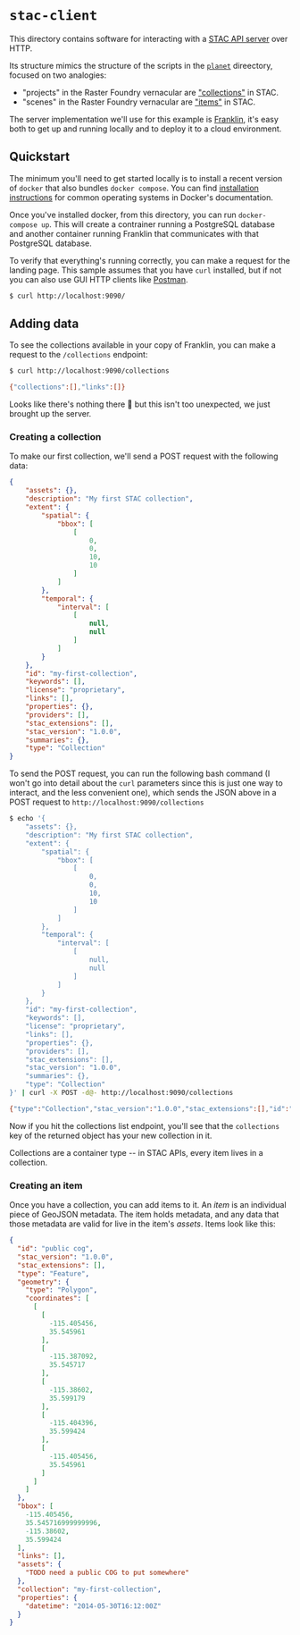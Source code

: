 `stac-client`
=============

This directory contains software for interacting with a [STAC API server](https://github.com/radiantearth/stac-api-spec) over HTTP.

Its structure mimics the structure of the scripts in the [`planet`](../planet) direectory,
focused on two analogies:

- "projects" in the Raster Foundry vernacular are ["collections"](https://github.com/radiantearth/stac-spec/blob/v1.0.0/collection-spec/collection-spec.md) in STAC.
- "scenes" in the Raster Foundry vernacular are ["items"](https://github.com/radiantearth/stac-spec/blob/v1.0.0/item-spec/item-spec.md) in STAC.

The server implementation we'll use for this example is [Franklin](https://azavea.github.io/franklin), it's easy both to get up and running locally and to deploy it to a cloud environment.

## Quickstart

The minimum you'll need to get started locally is to install a recent version of `docker` that also bundles `docker compose`.
You can find [installation instructions](https://docs.docker.com/get-docker/) for common operating systems in Docker's documentation.

Once you've installed docker, from this directory, you can run `docker-compose up`. This will create a contrainer running
a PostgreSQL database and another container running Franklin that communicates with that PostgreSQL database.

To verify that everything's running correctly, you can make a request for the landing page. This sample assumes that you have
`curl` installed, but if not you can also use GUI HTTP clients like [Postman](https://www.postman.com/product/api-client/).

```bash
$ curl http://localhost:9090/
```

## Adding data

To see the collections available in your copy of Franklin, you can make a request to the `/collections` endpoint:

```bash
$ curl http://localhost:9090/collections

{"collections":[],"links":[]}
```

Looks like there's nothing there 🤔 but this isn't too unexpected, we just brought up the server. 

### Creating a collection

To make our first collection,
we'll send a POST request with the following data:

```json
{
    "assets": {},
    "description": "My first STAC collection",
    "extent": {
        "spatial": {
            "bbox": [
                [
                    0,
                    0,
                    10,
                    10
                ]
            ]
        },
        "temporal": {
            "interval": [
                [
                    null,
                    null
                ]
            ]
        }
    },
    "id": "my-first-collection",
    "keywords": [],
    "license": "proprietary",
    "links": [],
    "properties": {},
    "providers": [],
    "stac_extensions": [],
    "stac_version": "1.0.0",
    "summaries": {},
    "type": "Collection"
}
```

To send the POST request, you can run the following bash command (I won't go into detail about the `curl` parameters since this is just one way to interact, and the less convenient one),
which sends the JSON above in a POST request to `http://localhost:9090/collections`

```bash
$ echo '{
    "assets": {},
    "description": "My first STAC collection",
    "extent": {
        "spatial": {
            "bbox": [
                [
                    0,
                    0,
                    10,
                    10
                ]
            ]
        },
        "temporal": {
            "interval": [
                [
                    null,
                    null
                ]
            ]
        }
    },
    "id": "my-first-collection",
    "keywords": [],
    "license": "proprietary",
    "links": [],
    "properties": {},
    "providers": [],
    "stac_extensions": [],
    "stac_version": "1.0.0",
    "summaries": {},
    "type": "Collection"
}' | curl -X POST -d@- http://localhost:9090/collections

{"type":"Collection","stac_version":"1.0.0","stac_extensions":[],"id":"my-first-collection","description":"My first STAC collection","keywords":[],"license":"proprietary","providers":[],"extent":{"spatial":{"bbox":[[0.0,0.0,10.0,10.0]]},"temporal":{"interval":[[null,null]]}},"summaries":{},"properties":{},"links":[{"href":"http://localhost:9090/collections/my-first-collection","rel":"self","type":"application/json"},{"href":"http://localhost:9090","rel":"root","type":"application/json"}],"assets":{}}
```

Now if you hit the collections list endpoint, you'll see that the `collections` key of the returned object has your new collection in it.

Collections are a container type -- in STAC APIs, every item lives in a collection.

### Creating an item

Once you have a collection, you can add items to it. An _item_ is an individual piece of GeoJSON metadata. The item holds metadata, and any data that those metadata are valid for live in the item's _assets_. Items look like this:

```json
{
  "id": "public cog",
  "stac_version": "1.0.0",
  "stac_extensions": [],
  "type": "Feature",
  "geometry": {
    "type": "Polygon",
    "coordinates": [
      [
        [
          -115.405456,
          35.545961
        ],
        [
          -115.387092,
          35.545717
        ],
        [
          -115.38602,
          35.599179
        ],
        [
          -115.404396,
          35.599424
        ],
        [
          -115.405456,
          35.545961
        ]
      ]
    ]
  },
  "bbox": [
    -115.405456,
    35.545716999999996,
    -115.38602,
    35.599424
  ],
  "links": [],
  "assets": {
    "TODO need a public COG to put somewhere"
  },
  "collection": "my-first-collection",
  "properties": {
    "datetime": "2014-05-30T16:12:00Z"
  }
}
```